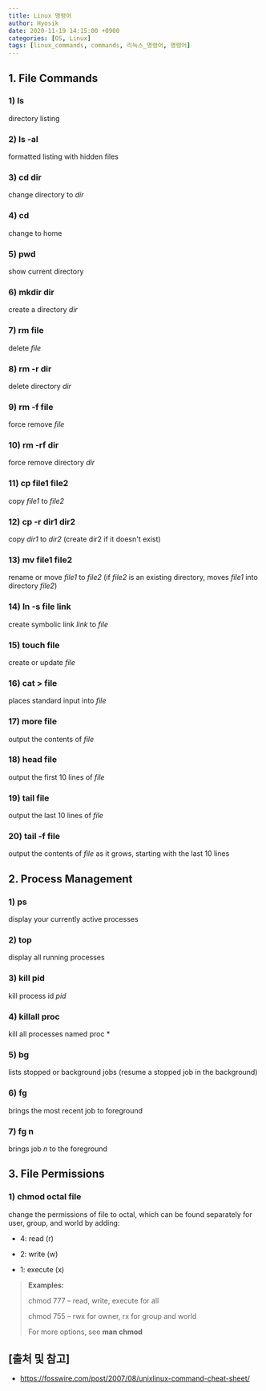 ```yaml
--- 
title: Linux 명령어
author: Hyosik
date: 2020-11-19 14:15:00 +0900
categories: [OS, Linux]
tags: [linux_commands, commands, 리눅스_명령어, 명령어]
---
```


## 1. File Commands

### 1) ls
directory listing

### 2) ls -al
formatted listing with hidden files

### 3) cd dir
change directory to *dir*

### 4) cd
change to home

### 5) pwd
show current directory

### 6) mkdir dir
create a directory *dir*

### 7) rm file
delete *file*

### 8) rm -r dir
delete directory *dir*

### 9) rm -f file
force remove *file*

### 10) rm -rf dir
force remove directory *dir*

### 11) cp file1 file2
copy *file1* to *file2*

### 12) cp -r dir1 dir2
copy *dir1* to *dir2* (create dir2 if it doesn't exist)

### 13) mv file1 file2
rename or move *file1* to *file2* (if *file2* is an existing directory, moves *file1* into directory *file2*)

### 14) ln -s file link
create symbolic link *link* to *file*

### 15) touch file
create or update *file*

### 16) cat > file
places standard input into *file*

### 17) more file
output the contents of *file*

### 18) head file
output the first 10 lines of *file*

### 19) tail file
output the last 10 lines of *file*

### 20) tail -f file
output the contents of *file* as it grows, starting with the last 10 lines

## 2. Process Management

### 1) ps
display your currently active processes

### 2) top
display all running processes

### 3) kill pid
kill process id *pid*

### 4) killall proc
kill all processes named proc *

### 5) bg
lists stopped or background jobs (resume a stopped job in the background)

### 6) fg
brings the most recent job to foreground

### 7) fg n
brings job *n* to the foreground

## 3. File Permissions

### 1) chmod octal file
change the permissions of file to octal, which can be found separately for user, group, and world by adding:

* 4: read (r)

* 2: write (w)

* 1: execute (x)

> **Examples:**
>
> chmod 777 – read, write, execute for all
>
> chmod 755 – rwx for owner, rx for group and world
>
> For more options, see **man chmod**

## [출처 및 참고]
* <https://fosswire.com/post/2007/08/unixlinux-command-cheat-sheet/>
